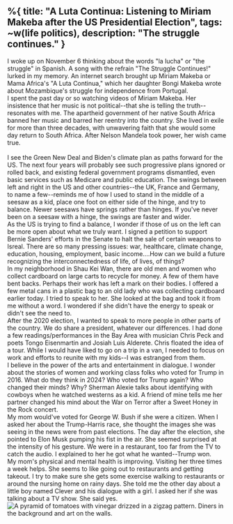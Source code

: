 %{
  title: "A Luta Continua: Listening to Miriam Makeba after the US Presidential Election",
  tags: ~w(life politics),
  description: "The struggle continues."
}
---
I woke up on November 6 thinking about the words "la lucha" or "the struggle" in Spanish.  A song with the refrain "The Struggle Continues!" lurked in my memory.  An internet search brought up Miriam Makeba or Mama Africa's "A Luta Continua," which her daughter Bongi Makeba wrote about Mozambique's struggle for independence from Portugal.
<br>
I spent the past day or so watching videos of Miriam Makeba.  Her insistence that her music is not political--that she is telling the truth--resonates with me.  The apartheid government of her native South Africa banned her music and barred her reentry into the country.  She lived in exile for more than three decades, with unwavering faith that she would some day return to South Africa.  After Nelson Mandela took power, her wish came true.  
<br>
I see the Green New Deal and Biden's climate plan as paths forward for the US.  The next four years will probably see such progressive plans ignored or rolled back, and existing federal government programs dismantled, even basic services such as Medicare and public education.  The swings between left and right in the US and other countries--the UK, France and Germany, to name a few--reminds me of how I used to stand in the middle of a seesaw as a kid, place one foot on either side of the hinge, and try to balance.  Newer seesaws have springs rather than hinges.  If you've never been on a seesaw with a hinge, the swings are faster and wider.
<br>
As the US is trying to find a balance, I wonder if those of us on the left can be more open about what we truly want.  I signed a petition to support Bernie Sanders' efforts in the Senate to halt the sale of certain weapons to Isreal.  There are so many pressing issues: war, healthcare, climate change, education, housing, employment, basic income....How can we build a future recognizing the interconnectedness of life, of lives, of things? 
<br>
In my neighborhood in Shau Kei Wan, there are old men and women who collect cardboard on large carts to recycle for money.  A few of them have bent backs.  Perhaps their work has left a mark on their bodies.  I offered a few metal cans in a plastic bag to an old lady who was collecting cardboard earlier today.  I tried to speak to her.  She looked at the bag and took it from me without a word.  I wondered if she didn't have the energy to speak or didn't see the need to.
<br>
After the 2020 election, I wanted to speak to more people in other parts of the country.  We do share a president, whatever our differences.  I had done a few readings/performances in the Bay Area with musician Chris Peck and poets Tongo Eisenmartin and Josiah Luis Alderete.  Chris floated the idea of a tour.  While I would have liked to go on a trip in a van, I needed to focus on work and efforts to reunite with my kids--I was estranged from them.
<br>
I believe in the power of the arts and entertainment in dialogue.  I wonder about the stories of women and working class folks who voted for Trump in 2016.  What do they think in 2024?  Who voted for Trump again?  Who changed their minds?  Why?  Sherman Alexie talks about identifying with cowboys when he watched westerns as a kid.  A friend of mine tells me her partner changed his mind about the War on Terror after a Sweet Honey in the Rock concert.
<br>
My mom would've voted for George W. Bush if she were a citizen.  When I asked her about the Trump-Harris race, she thought the images she was seeing in the news were from past elections.  The day after the election, she pointed to Elon Musk pumping his fist in the air.  She seemed surprised at the intensity of his gesture.  We were in a restaurant, too far from the TV to catch the audio.  I explained to her he got what he wanted--Trump won.
<br>
My mom's physical and mental health is improving.  Visiting her three times a week helps.  She seems to like going out to restaurants and getting takeout.  I try to make sure she gets some exercise walking to restaurants or around the nursing home on rainy days. She told me the other day about a little boy named Clever and his dialogue with a girl.  I asked her if she was talking about a TV show.  She said yes.
<br>
![A pyramid of tomatoes with vinegar drizzed in a zigzag pattern.  Diners in the background and art on the walls.](/images/salad.jpg)

